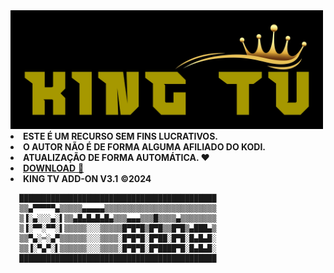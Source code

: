 <img src="https://raw.githubusercontent.com/kiingtv/kingtv/main/KING-TV-30-07-2024.png" width="500" /> 

<li><b>ESTE É UM RECURSO SEM FINS LUCRATIVOS.</b></li>
<li><b>O AUTOR NÃO É DE FORMA ALGUMA AFILIADO DO KODI.</b></li>                                                      
<li><strong>ATUALIZAÇÃO DE FORMA AUTOMÁTICA. ❤️</strong></li>
<li> <a href="plugin.video.kingtv.zip"><b>DOWNLOAD</b> 📂</a></li> 
<li><b>KING TV ADD-ON V3.1</b> <strong>©2024</strong></li>                                                                                


      ████████████████████████████████████████████
      ▒▒▄▀▀▀▀▀▄▒▒▒▒▒▄▄▄▄▄▒▒▒▒▒▒▒▒▒▒▒▒▒▒▒▒▒▒▒▒▒▒▒▒▒
      ▒▐░▄░░░▄░▌▒▒▄█▄█▄█▄█▄▒▒▒▄▄▄▒▒▒█▒▒▒▒▄▒▒▒▒▒▒▒▒
      ▒▐░▀▀░▀▀░▌▒▒▒▒▒░░░▒▒▒▒▒█▀█▀█▒█▀█▒▒█▀█▒▄███▄▒
      ▒▒▀▄░═░▄▀▒▒▒▒▒▒░░░▒▒▒▒░█▀█▀█░█▀██░█▀█░█▄█▄█░
      ▒▒▐░▀▄▀░▌▒▒▒▒▒▒░░░▒▒▒▒░█▀█▀█░█▀████▀█░█▄█▄█░
      ████████████████████████████████████████████